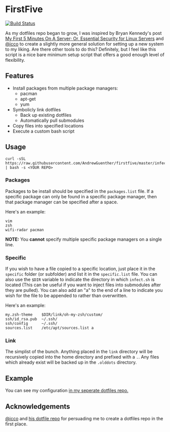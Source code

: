 # FirstFive
[![Build Status](https://travis-ci.org/AndrewGuenther/firstfive.svg?branch=master)](https://travis-ci.org/AndrewGuenther/firstfive)

As my dotfiles repo began to grow, I was inspired by Bryan Kennedy's post [My First 5 Minutes On A Server; Or, Essential Security for Linux Servers](http://plusbryan.com/my-first-5-minutes-on-a-server-or-essential-security-for-linux-servers) and [@icco](https://github.com/icco) to create a slightly more general solution for setting up a new system to my liking. Are there other tools to do this? Definitely, but I feel like this script is a nice bare minimum setup script that offers a good enough level of flexibility.

## Features

* Install packages from multiple package managers:
  * pacman
  * apt-get
  * yum
* Symbolicly link dotfiles
  * Back up existing dotfiles
  * Automatically pull submodules
* Copy files into specified locations
* Execute a custom bash script

## Usage

```
curl -sSL https://raw.githubusercontent.com/AndrewGuenther/firstfive/master/infect.sh | bash -s <YOUR REPO>
```

### Packages

Packages to be install should be specified in the ```packages.list``` file. If a specific package can only be found in a specific package manager, then that package manager can be specified after a space.

Here's an example:
```
vim
zsh
wifi-radar pacman
```

**NOTE:** You **cannot** specify multiple specific package managers on a single line.

### Specific

If you wish to have a file copied to a specific location, just place it in the ```specific``` folder (or subfolder) and list it in the ```specific.list``` file. You can also use the ```$DIR``` variable to indicate the directory in which ```infect.sh``` is located (This can be useful if you want to inject files into submodules after they are pulled). You can also add an "a" to the end of a line to indicate you wish for the file to be appended to rather than overwritten.

Here's an example:
```
my.zsh-theme    $DIR/link/oh-my-zsh/custom/
ssh/id_rsa.pub  ~/.ssh/
ssh/config      ~/.ssh/
sources.list    /etc/apt/sources.list a
```

### Link

The simplist of the bunch. Anything placed in the ```link``` directory will be recursively copied into the home directory and prefixed with a ```.```. Any files which already exist will be backed up in the ```.olddots``` directory.

## Example

You can see my configuration [in my seperate dotfiles repo.](https://github.com/AndrewGuenther/dotfiles)

## Acknowledgements

[@icco](https://github.com/icco) and [his dotfile repo](https://github.com/icco/dotFiles) for persuading me to create a dotfiles repo in the first place.
